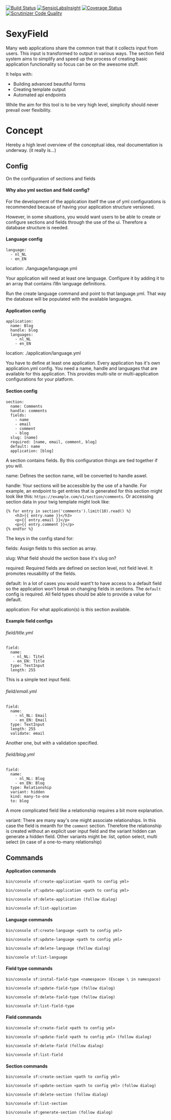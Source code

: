 [![Build Status](https://travis-ci.org/dionsnoeijen/sexy-field.svg?branch=master)](https://travis-ci.org/dionsnoeijen/sexy-field) [![SensioLabsInsight](https://insight.sensiolabs.com/projects/7f0a1082-0e72-4764-b1d2-d7de23ef8e73/mini.png)](https://insight.sensiolabs.com/projects/7f0a1082-0e72-4764-b1d2-d7de23ef8e73) [![Coverage Status](https://coveralls.io/repos/github/dionsnoeijen/sexy-field/badge.svg?branch=master)](https://coveralls.io/github/dionsnoeijen/sexy-field?branch=master) [![Scrutinizer Code Quality](https://scrutinizer-ci.com/g/dionsnoeijen/sexy-field/badges/quality-score.png?b=master)](https://scrutinizer-ci.com/g/dionsnoeijen/sexy-field/?branch=master)
# SexyField

Many web applications share the common trait that it collects input from users. This input is transformed to output in various ways. The section field system aims to simplify and speed up the process of creating basic application functionality so focus can be on the awesome stuff.

It helps with: 
- Building advanced beautiful forms
- Creating template output
- Automated api endpoints

While the aim for this tool is to be very high level, simplicity should never prevail over flexibility.

# Concept

Hereby a high level overview of the conceptual idea, real documentation is underway. (it really is...)

## Config

On the configuration of sections and fields

#### Why also yml section and field config?

For the development of the application itself the use of yml configurations is recommended because of having your application structure versioned.

However, in some situations, you would want users to be able to create or configure sections and fields through the use of the ui. Therefore a database structure is needed.

#### Language config

	language:
	  - nl_NL
	  - en_EN
    
location: ./language/language.yml

Your application will need at least one language. Configure it by adding it to an array that contains i18n language definitions.

Run the create language command and point to that language.yml. That way the database will be populated with the available languages.

#### Application config

	application:
	  name: Blog
	  handle: blog
	  languages:
	    - nl_NL
	    - en_EN

location: ./application/language.yml

You have to define at least one application. Every application has it's own application.yml config. You need a name, handle and languages that are available for this application. This provides multi-site or multi-application configurations for your platform.

#### Section config

	section:
	  name: Comments
	  handle: comments
	  fields:
	    - name
	    - email
	    - comment
	    - blog
	  slug: [name]
	  required: [name, email, comment, blog]
	  default: name
	  application: [blog]
    
A section contains fields. By this configuration things are tied together if you will. 

name: Defines the section name, will be converted to handle aswel.

handle: Your sections will be accessible by the use of a handle. For example, an endpoint to get entries that is generated for this section might look like this: `https://example.com/v1/section/comments`. Or accessing section data in your twig template might look like:

	{% for entry in section('comments').limit(10).read() %}
	    <h3>{{ entry.name }}</h3>
	    <p>{{ entry.email }}</p>
	    <p>{{ entry.comment }}</p>
	{% endfor %}

The keys in the config stand for:

fields: Assign fields to this section as array.

slug: What field should the section base it's slug on?

required: Required fields are defined on section level, not field level. It promotes reusability of the fields.

default: In a lot of cases you would want't to have access to a default field so the application won't break on changing fields in sections. The `default` config is required. All field types should be able to provide a value for default.

application: For what application(s) is this section available.

#### Example field configs

  ###### field/title.yml
	field:
	  name:
	   - nl_NL: Titel
	   - en_EN: Title
	  type: TextInput
	  length: 255
    
This is a simple text input field.

  ###### field/email.yml
	field:
	  name:
	    - nl_NL: Email
	    - en_EN: Email
	  type: TextInput
	  length: 255
	  validate: email
  
Another one, but with a validation specified.
  
  ###### field/blog.yml
	field:
	  name:
	    - nl_NL: Blog
	    - en_EN: Blog
	  type: Relationship
	  variant: hidden
	  kind: many-to-one
	  to: blog

A more complicated field like a relationship requires a bit more explanation.

variant: There are many way's one might associate relationships. In this case the field is meanth for the `comment` section. Therefore the relationship is created without an explicit user input field and the variant hidden can generate a hidden field. Other variants might be: list, option select, multi select (in case of a one-to-many relationship)

## Commands

#### Application commands

`bin/console sf:create-application <path to config yml>`

`bin/console sf:update-application <path to config yml>`

`bin/console sf:delete-application (follow dialog)`

`bin/console sf:list-application`


#### Language commands

`bin/console sf:create-language <path to config yml>`

`bin/console sf:update-language <path to config yml>`

`bin/console sf:delete-language (follow dialog)`

`bin/conole sf:list-language`


#### Field type commands

`bin/console sf:instal-field-type <namespace> (Escape \ in namespace)`

`bin/console sf:update-field-type (follow dialog)`

`bin/console sf:delete-field-type (follow dialog)`

`bin/console sf:list-field-type`


#### Field commands

`bin/console sf:create-field <path to config yml>`

`bin/console sf:update-field <path to config yml> (follow dialog)`

`bin/console sf:delete-field (follow dialog)`

`bin/console sf:list-field`


#### Section commands

`bin/console sf:create-section <path to config yml>`

`bin/console sf:update-section <path to config yml> (follow dialog)`

`bin/console sf:delete-section (follow dialog)`

`bin/console sf:list-section`

`bin/console sf:generate-section (follow dialog)`
